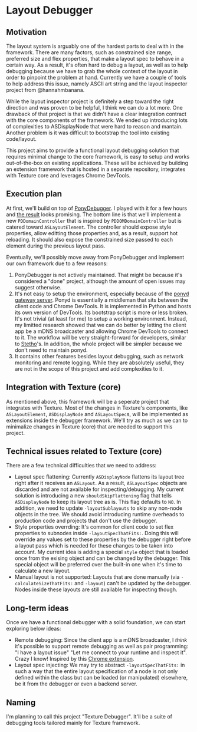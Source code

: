 # Layout Debugger

## Motivation

The layout system is arguably one of the hardest parts to deal with in the framework.  There are many factors, such as constrained size range, preferred size and flex properties, that make a layout spec to behave in a certain way.  As a result, it's often hard to debug a layout, as well as to help debugging because we have to grab the whole context of the layout in order to pinpoint the problem at hand.  Currently we have a couple of tools to help address this issue, namely ASCII art string and the layout inspector project from @hannahmbanana.

While the layout inspector project is definitely a step toward the right direction and was proven to be helpful, I think we can do a lot more.  One drawback of that project is that we didn't have a clear integration contract with the core components of the framework.  We ended up introducing lots of complexities to ASDisplayNode that were hard to reason and mantain.  Another problem is it was difficult to bootstrap the tool into existing code/layout.

This project aims to provide a functional layout debugging solution that requires minimal change to the core framework, is easy to setup and works out-of-the-box on existing applications.  These will be achieved by building an extension framework that is hosted in a separate repository, integrates with Texture core and leverages Chrome DevTools.

## Execution plan

At first, we'll build on top of [PonyDebugger](https://github.com/square/PonyDebugger).  I played with it for a few hours and [the result](https://www.dropbox.com/s/8bcpdgogoewmox9/view%20debugger.mov?dl=0) looks promising.  The bottom line is that we'll implement a new `PDDomainController` that is inspired by `PDDOMDomainController` but is catered toward `ASLayoutElement`.  The controller should expose style properties, allow editting those properties and, as a result, support hot reloading.  It should also expose the constrained size passed to each element during the previous layout pass.

Eventually, we'll possibly move away from PonyDebugger and implement our own framework due to a few reasons:

1. PonyDebugger is not actively maintained.  That might be because it's considered a "done" project, although the amount of open issues may suggest otherwise.
2. It's not easy to setup the environment, especially because of the [ponyd gateway server](https://github.com/square/PonyDebugger/tree/master/ponyd).  Ponyd is essentially a middleman that sits between the client code and Chrome DevTools.  It is implemented in Python and hosts its own version of DevTools.  Its bootstrap script is more or less broken.  It's not trivial (at least for me) to setup a working environment.  Instead, my limitted research showed that we can do better by letting the client app be a mDNS broadcaster and allowing Chrome DevTools to connect to it.  The workflow will be very straight-forward for developers, similar to [Stetho](https://facebook.github.io/stetho/)'s.  In addition, the whole project will be simpler because we don't need to maintain ponyd.
3. It contains other features besides layout debugging, such as network monitoring and remote logging.  While they are absolutely useful, they are not in the scope of this project and add complexities to it.

## Integration with Texture (core)

As mentioned above, this framework will be a seperate project that integrates with Texture.  Most of the changes in Texture's components, like `ASLayoutElement`, `ASDisplayNode` and `ASLayoutSpec`s, will be implemented as extensions inside the debugger framework.  We'll try as much as we can to minimalize changes in Texture (core) that are needed to support this project.

## Technical issues related to Texture (core)

There are a few technical difficulties that we need to address:

- Layout spec flattening:  Currently `ASDisplayNode` flattens its layout tree right after it receives an `ASLayout`.  As a result, `ASLayoutSpec` objects are discarded and are not available for inspecting/debugging.  My current solution is introducing a new `shouldSkipFlattening` flag that tells `ASDisplayNode` to keep its layout tree as is.  This flag defaults to `NO`.  In addition, we need to update `-layoutSublayouts` to skip any non-node objects in the tree.  We should avoid introducing runtime overheads to production code and projects that don't use the debugger.
- Style properties overrding:  It's common for client code to set flex properties to subnodes inside `-layoutSpecThatFits:`.  Doing this will override any values set to these properties by the debugger right before a layout pass which is needed for these changes to be taken into account.  My current idea is adding a special `style` object that is loaded once from the exising object and can be changed by the debugger.  This special object will be preferred over the built-in one when it's time to calculate a new layout.
- Manual layout is not supported:  Layouts that are done manually (via `-calculateSizeThatFits:` and `-layout`) can't be updated by the debugger.  Nodes inside these layouts are still available for inspecting though.

## Long-term ideas

Once we have a functional debugger with a solid foundation, we can start exploring below ideas:

- Remote debugging:  Since the client app is a mDNS broadcaster, I *think* it's possible to support remote debugging as well as pair programming: "I have a layout issue" "Let me connect to your runtime and inspect it".  Crazy I know!  Inspired by this [Chrome extension](https://github.com/auchenberg/devtools-remote).
- Layout spec injecting:  We may try to abstract `-layoutSpecThatFits:` in such a way that the entire layout specification of a node is not only defined within the class but can be loaded (or manipulated) elsewhere, be it from the debugger or even a backend server.

## Naming

I'm planning to call this project "Texture Debugger".  It'll be a suite of debugging tools tailored mainly for Texture framework.

